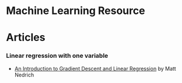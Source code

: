 # Machine Learning Resource


# Articles
### Linear regression with one variable
* [An Introduction to Gradient Descent and Linear Regression](http://spin.atomicobject.com/2014/06/24/gradient-descent-linear-regression) by Matt Nedrich

